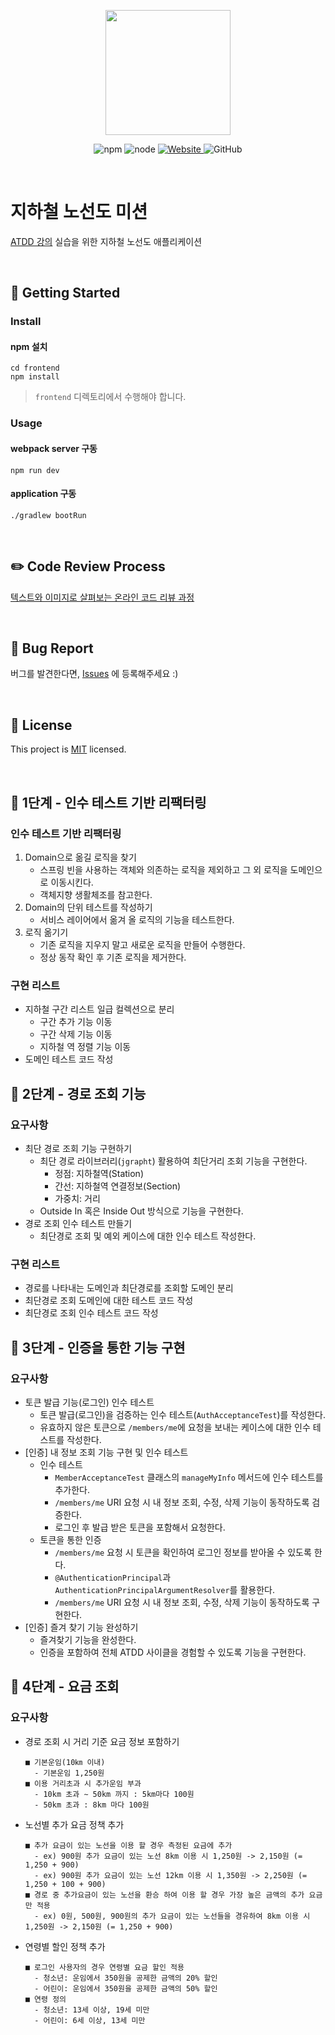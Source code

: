 <p align="center">
    <img width="200px;" src="https://raw.githubusercontent.com/woowacourse/atdd-subway-admin-frontend/master/images/main_logo.png"/>
</p>
<p align="center">
  <img alt="npm" src="https://img.shields.io/badge/npm-6.14.15-blue">
  <img alt="node" src="https://img.shields.io/badge/node-14.18.2-blue">
  <a href="https://edu.nextstep.camp/c/R89PYi5H" alt="nextstep atdd">
    <img alt="Website" src="https://img.shields.io/website?url=https%3A%2F%2Fedu.nextstep.camp%2Fc%2FR89PYi5H">
  </a>
  <img alt="GitHub" src="https://img.shields.io/github/license/next-step/atdd-subway-admin">
</p>

<br>

# 지하철 노선도 미션
[ATDD 강의](https://edu.nextstep.camp/c/R89PYi5H) 실습을 위한 지하철 노선도 애플리케이션

<br>

## 🚀 Getting Started

### Install
#### npm 설치
```
cd frontend
npm install
```
> `frontend` 디렉토리에서 수행해야 합니다.

### Usage
#### webpack server 구동
```
npm run dev
```
#### application 구동
```
./gradlew bootRun
```
<br>

## ✏️ Code Review Process
[텍스트와 이미지로 살펴보는 온라인 코드 리뷰 과정](https://github.com/next-step/nextstep-docs/tree/master/codereview)

<br>

## 🐞 Bug Report

버그를 발견한다면, [Issues](https://github.com/next-step/atdd-subway-service/issues) 에 등록해주세요 :)

<br>

## 📝 License

This project is [MIT](https://github.com/next-step/atdd-subway-service/blob/master/LICENSE.md) licensed.

<br> 

## 🚀 1단계 - 인수 테스트 기반 리팩터링

### 인수 테스트 기반 리팩터링
1. Domain으로 옮길 로직을 찾기
   * 스프링 빈을 사용하는 객체와 의존하는 로직을 제외하고 그 외 로직을 도메인으로 이동시킨다.
   * 객체지향 생활체조를 참고한다.
2. Domain의 단위 테스트를 작성하기
   * 서비스 레이어에서 옮겨 올 로직의 기능을 테스트한다.
3. 로직 옮기기
   * 기존 로직을 지우지 말고 새로운 로직을 만들어 수행한다.
   * 정상 동작 확인 후 기존 로직을 제거한다.

### 구현 리스트
* 지하철 구간 리스트 일급 컬렉션으로 분리
  * 구간 추가 기능 이동
  * 구간 삭제 기능 이동
  * 지하철 역 정렬 기능 이동
* 도메인 테스트 코드 작성

## 🚀 2단계 - 경로 조회 기능

### 요구사항
* 최단 경로 조회 기능 구현하기
  * 최단 경로 라이브러리(`jgrapht`) 활용하여 최단거리 조회 기능을 구현한다.
    * 정점: 지하철역(Station)
    * 간선: 지하철역 연결정보(Section)
    * 가중치: 거리
  * Outside In 혹은 Inside Out 방식으로 기능을 구현한다.
* 경로 조회 인수 테스트 만들기
  * 최단경로 조회 및 예외 케이스에 대한 인수 테스트 작성한다.

### 구현 리스트
* 경로를 나타내는 도메인과 최단경로를 조회할 도메인 분리
* 최단경로 조회 도메인에 대한 테스트 코드 작성
* 최단경로 조회 인수 테스트 코드 작성

## 🚀 3단계 - 인증을 통한 기능 구현

### 요구사항
* 토큰 발급 기능(로그인) 인수 테스트
  * 토큰 발급(로그인)을 검증하는 인수 테스트(`AuthAcceptanceTest`)를 작성한다.
  * 유효하지 않은 토큰으로 `/members/me`에 요청을 보내는 케이스에 대한 인수 테스트를 작성한다.
* [인증] 내 정보 조회 기능 구현 및 인수 테스트
  * 인수 테스트
    * `MemberAcceptanceTest` 클래스의 `manageMyInfo` 메서드에 인수 테스트를 추가한다.
    * `/members/me` URI 요청 시 내 정보 조회, 수정, 삭제 기능이 동작하도록 검증한다.
    * 로그인 후 발급 받은 토큰을 포함해서 요청한다.
  * 토큰을 통한 인증
    * `/members/me` 요청 시 토큰을 확인하여 로그인 정보를 받아올 수 있도록 한다.
    * `@AuthenticationPrincipal`과 `AuthenticationPrincipalArgumentResolver`를 활용한다.
    * `/members/me` URI 요청 시 내 정보 조회, 수정, 삭제 기능이 동작하도록 구현한다.
* [인증] 즐겨 찾기 기능 완성하기
  * 즐겨찾기 기능을 완성한다.
  * 인증을 포함하여 전체 ATDD 사이클을 경험할 수 있도록 기능을 구현한다.

## 🚀 4단계 - 요금 조회

### 요구사항
* 경로 조회 시 거리 기준 요금 정보 포함하기
  ```
  ■ 기본운임(10㎞ 이내)
    - 기본운임 1,250원
  ■ 이용 거리초과 시 추가운임 부과
    - 10km 초과 ∼ 50km 까지 : 5km마다 100원
    - 50km 초과 : 8km 마다 100원
  ```
* 노선별 추가 요금 정책 추가
  ```
  ■ 추가 요금이 있는 노선을 이용 할 경우 측정된 요금에 추가
    - ex) 900원 추가 요금이 있는 노선 8km 이용 시 1,250원 -> 2,150원 (= 1,250 + 900)
    - ex) 900원 추가 요금이 있는 노선 12km 이용 시 1,350원 -> 2,250원 (= 1,250 + 100 + 900)
  ■ 경로 중 추가요금이 있는 노선을 환승 하여 이용 할 경우 가장 높은 금액의 추가 요금만 적용
    - ex) 0원, 500원, 900원의 추가 요금이 있는 노선들을 경유하여 8km 이용 시 1,250원 -> 2,150원 (= 1,250 + 900)
  ```
* 연령별 할인 정책 추가
  ```
  ■ 로그인 사용자의 경우 연령별 요금 할인 적용
    - 청소년: 운임에서 350원을 공제한 금액의 20% 할인
    - 어린이: 운임에서 350원을 공제한 금액의 50% 할인
  ■ 연령 정의
    - 청소년: 13세 이상, 19세 미만
    - 어린이: 6세 이상, 13세 미만  
  ```
